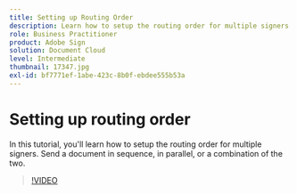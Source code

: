 ```yaml
---
title: Setting up Routing Order
description: Learn how to setup the routing order for multiple signers
role: Business Practitioner
product: Adobe Sign
solution: Document Cloud
level: Intermediate
thumbnail: 17347.jpg
exl-id: bf7771ef-1abe-423c-8b0f-ebdee555b53a
---
```

# Setting up routing order

In this tutorial, you'll learn how to setup the routing order for multiple signers. Send a document in sequence, in parallel, or a combination of the two.

>[!VIDEO](https://video.tv.adobe.com/v/17347?hidetitle=true)
